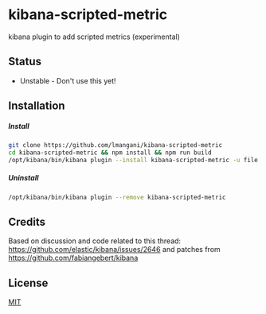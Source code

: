 kibana-scripted-metric
=================================

kibana plugin to add scripted metrics (experimental)


Status
------

* Unstable - Don't use this yet!


Installation
------------
##### Install
```bash
git clone https://github.com/lmangani/kibana-scripted-metric
cd kibana-scripted-metric && npm install && npm run build
/opt/kibana/bin/kibana plugin --install kibana-scripted-metric -u file://`pwd`/build/kibana-scripted-metric-0.0.1.zip
```

##### Uninstall
```bash
/opt/kibana/bin/kibana plugin --remove kibana-scripted-metric
```

Credits
-------
Based on discussion and code related to this thread: https://github.com/elastic/kibana/issues/2646 
and patches from https://github.com/fabiangebert/kibana

License
-------
[MIT](/LICENSE)

